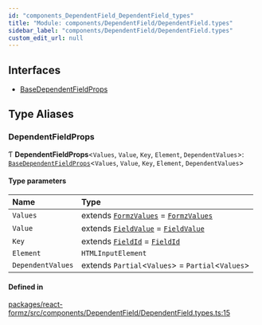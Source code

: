 ```yaml
---
id: "components_DependentField_DependentField_types"
title: "Module: components/DependentField/DependentField.types"
sidebar_label: "components/DependentField/DependentField.types"
custom_edit_url: null
---
```


## Interfaces

- [BaseDependentFieldProps](../interfaces/components_DependentField_DependentField_types.BaseDependentFieldProps.md)

## Type Aliases

### DependentFieldProps

Ƭ **DependentFieldProps**<`Values`, `Value`, `Key`, `Element`, `DependentValues`\>: [`BaseDependentFieldProps`](../interfaces/components_DependentField_DependentField_types.BaseDependentFieldProps.md)<`Values`, `Value`, `Key`, `Element`, `DependentValues`\>

#### Type parameters

| Name | Type |
| :------ | :------ |
| `Values` | extends [`FormzValues`](types_form.md#formzvalues) = [`FormzValues`](types_form.md#formzvalues) |
| `Value` | extends [`FieldValue`](types_field.md#fieldvalue) = [`FieldValue`](types_field.md#fieldvalue) |
| `Key` | extends [`FieldId`](types_field.md#fieldid) = [`FieldId`](types_field.md#fieldid) |
| `Element` | `HTMLInputElement` |
| `DependentValues` | extends `Partial`<`Values`\> = `Partial`<`Values`\> |

#### Defined in

[packages/react-formz/src/components/DependentField/DependentField.types.ts:15](https://github.com/ZerryStack/react-formz/blob/main/packages/react-formz/src/components/DependentField/DependentField.types.ts#L15)
